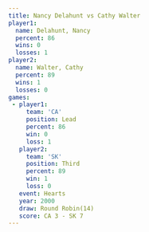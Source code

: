```yaml
---
title: Nancy Delahunt vs Cathy Walter
player1:               
  name: Delahunt, Nancy
  percent: 86          
  wins: 0              
  losses: 1            
player2:               
  name: Walter, Cathy  
  percent: 89          
  wins: 1              
  losses: 0            
games:
 - player1:        
     team: 'CA'    
     position: Lead
     percent: 86   
     win: 0        
     loss: 1       
   player2:         
     team: 'SK'     
     position: Third
     percent: 89    
     win: 1         
     loss: 0        
   event: Hearts        
   year: 2000           
   draw: Round Robin(14)
   score: CA 3 - SK 7   
---
```

